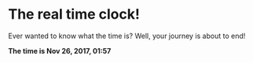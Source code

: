 # The real time clock!

Ever wanted to know what the time is? Well, your journey is about to end!

**The time is Nov 26, 2017, 01:57**